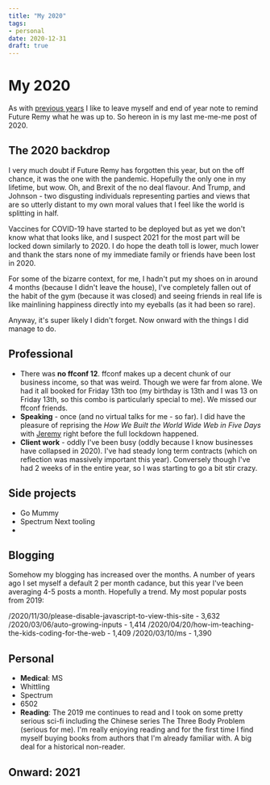 ```yaml
---
title: "My 2020"
tags:
- personal
date: 2020-12-31
draft: true
---
```


# My 2020

As with [previous years](https://remysharp.com/search?q=title%3Amy%2020) I like to leave myself and end of year note to remind Future Remy what he was up to. So hereon in is my last me-me-me post of 2020.

<!--more-->

## The 2020 backdrop

I very much doubt if Future Remy has forgotten this year, but on the off chance, it was the one with the pandemic. Hopefully the only one in my lifetime, but wow. Oh, and Brexit of the no deal flavour. And Trump, and Johnson - two disgusting individuals representing parties and views that are so utterly distant to my own moral values that I feel like the world is splitting in half.

Vaccines for COVID-19 have started to be deployed but as yet we don't know what that looks like, and I suspect 2021 for the most part will be locked down similarly to 2020. I do hope the death toll is lower, much lower and thank the stars none of my immediate family or friends have been lost in 2020.

For some of the bizarre context, for me, I hadn't put my shoes on in around 4 months (because I didn't leave the house), I've completely fallen out of the habit of the gym (because it was closed) and seeing friends in real life is like mainlining happiness directly into my eyeballs (as it had been so rare).

Anyway, it's super likely I didn't forget. Now onward with the things I did manage to do.

## Professional

- There was **no ffconf 12**. ffconf makes up a decent chunk of our business income, so that was weird. Though we were far from alone. We had it all booked for Friday 13th too (my birthday is 13th and I was 13 on Friday 13th, so this combo is particularly special to me). We missed our ffconf friends.
- **Speaking** - once (and no virtual talks for me - so far). I did have the pleasure of reprising the _How We Built the World Wide Web in Five Days_ with [Jeremy](https://adactio.com/) right before the full lockdown happened.
- **Client work** - oddly I've been busy (oddly because I know businesses have collapsed in 2020). I've had steady long term contracts (which on reflection was massively important this year). Conversely though I've had 2 weeks of in the entire year, so I was starting to go a bit stir crazy.




## Side projects

- Go Mummy
- Spectrum Next tooling
-


## Blogging

Somehow my blogging has increased over the months. A number of years ago I set myself a default 2 per month cadance, but this year I've been averaging 4-5 posts a month. Hopefully a trend. My most popular posts from 2019:

/2020/11/30/please-disable-javascript-to-view-this-site - 3,632
/2020/03/06/auto-growing-inputs - 1,414
/2020/04/20/how-im-teaching-the-kids-coding-for-the-web - 1,409
/2020/03/10/ms - 1,390

## Personal

- **Medical**: MS
- Whittling
- Spectrum
- 6502
- **Reading**: The 2019 me continues to read and I took on some pretty serious sci-fi including the Chinese series The Three Body Problem (serious for me). I'm really enjoying reading and for the first time I find myself buying books from authors that I'm already familiar with. A big deal for a historical non-reader.

## Onward: 2021

